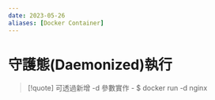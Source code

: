 ```yaml
---
date: 2023-05-26
aliases: [Docker Container]
---
```


# 守護態(Daemonized)執行

>[!quote] 可透過新增 -d 參數實作
	 - $ docker run -d nginx
